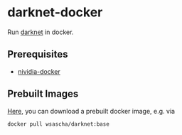 # darknet-docker
Run [darknet](https://github.com/AlexeyAB/darknet) in docker.

## Prerequisites
- [nividia-docker](https://github.com/NVIDIA/nvidia-docker)

## Prebuilt Images

[Here](https://hub.docker.com/repository/docker/wsascha/darknet), you can download a prebuilt docker image, e.g. via
```bash
docker pull wsascha/darknet:base
```